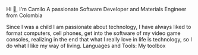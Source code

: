 Hi 👋, I'm Camilo
A passionate Software Developer and Materials Engineer from Colombia

Since I was a child I am passionate about technology, I have always liked to format computers, cell phones, get into the software of my video game consoles, realizing in the end that what I really love in life is technology, so I do what I like my way of living.
Languages and Tools:
My toolbox
